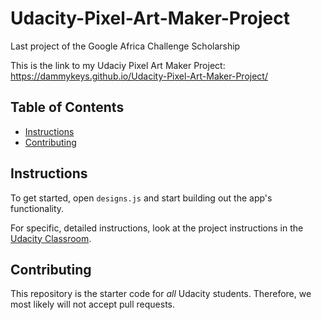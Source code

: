 # Udacity-Pixel-Art-Maker-Project
Last project of the Google Africa Challenge Scholarship

This is the link to my Udaciy Pixel Art Maker Project: https://dammykeys.github.io/Udacity-Pixel-Art-Maker-Project/

## Table of Contents

* [Instructions](#instructions)
* [Contributing](#contributing)

## Instructions

To get started, open `designs.js` and start building out the app's functionality.

For specific, detailed instructions, look at the project instructions in the [Udacity Classroom](https://classroom.udacity.com/me).

## Contributing

This repository is the starter code for _all_ Udacity students. Therefore, we most likely will not accept pull requests.

